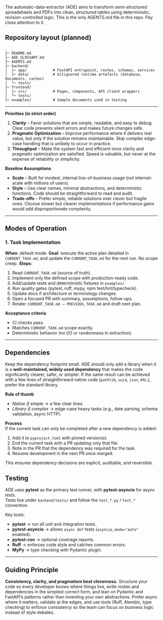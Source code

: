 The automatic-data-extractor (ADE) aims to transform semi-structured spreadsheets and PDFs into clean, structured tables using deterministic, revision-controlled logic.  This is the only AGENTS.md file in this repo.  Pay close attention to it.

## Repository layout (planned)
```
.
├─ README.md
├─ ADE_GLOSSARY.md
├─ AGENTS.md
├─ backend/
│  ├─ app/            # FastAPI entrypoint, routes, schemas, services
│  ├─ data/           # Gitignored runtime artefacts (database, documents, caches)
│  └─ tests/
├─ frontend/
│  ├─ src/            # Pages, components, API client wrappers
│  └─ tests/
├─ examples/          # Sample documents used in testing
```

---

**Priorities (in strict order)**

1. **Clarity** – Favor solutions that are simple, readable, and easy to debug. Clear code prevents silent errors and makes future changes safe.
2. **Pragmatic Optimization** – Improve performance where it delivers real value, but only if the solution remains maintainable. Skip complex edge-case handling that is unlikely to occur in practice.
3. **Throughput** – Make the system fast and efficient once clarity and pragmatic optimization are satisfied. Speed is valuable, but never at the expense of reliability or simplicity.

**Baseline Assumptions**

* **Scale** – Built for modest, internal line-of-business usage (not internet-scale with millions of users).
* **Style** – Use clear names, minimal abstractions, and deterministic functions. Code should be straightforward to read and audit.
* **Trade-offs** – Prefer simple, reliable solutions over clever but fragile ones. Choose slower but clearer implementations if performance gains would add disproportionate complexity.

---

## Modes of Operation

### 1. Task Implementation

**When**: default mode.
**Goal**: execute the active plan detailed in `CURRENT_TASK.md`, and update the `CURRENT_TASK.md` for the next run. No scope creep.
**Steps**:

1. Read `CURRENT_TASK.md` (source of truth).
2. Implement only the defined scope with production-ready code.
3. Add/update tests and deterministic fixtures in `examples/`.
4. Run quality gates (pytest, ruff, mypy, npm test/lint/typecheck).
5. Update docs if architecture or terminology changes.
6. Open a focused PR with summary, assumptions, follow-ups.
7. Rotate: `CURRENT_TASK.md → PREVIOUS_TASK.md` and draft next plan.

**Acceptance criteria**:

* CI checks pass.
* Matches `CURRENT_TASK.md` scope exactly.
* Deterministic behavior (no I/O or randomness in extraction).

---

## Dependencies

Keep the dependency footprint small. ADE should only add a library when it is a **well-maintained, widely used dependency** that makes the code significantly clearer, safer, or simpler. If the same result can be achieved with a few lines of straightforward native code (`pathlib`, `uuid`, `json`, etc.), prefer the standard library.

**Rule of thumb**  
- *Native if simple* → a few clear lines.  
- *Library if complex* → edge-case heavy tasks (e.g., date parsing, schema validation, async HTTP).  

**Process**  
If the current task can only be completed after a new dependency is added:  
1. Add it to `pyproject.toml` with pinned version(s).  
2. End the current task with a PR updating only that file.  
3. Note in the PR that the dependency was required for the task.  
4. Resume development in the next PR once merged.

This ensures dependency decisions are explicit, auditable, and reversible.

## Testing

ADE uses **pytest** as the primary test runner, with **pytest-asyncio** for async tests.  
Tests live under `backend/tests/` and follow the `test_*.py` / `test_*` convention.  

Key tools:
- **pytest** → run all unit and integration tests.
- **pytest-asyncio** → allows `async def` tests (`asyncio_mode="auto"` enabled).
- **pytest-cov** → optional coverage reports.
- **Ruff** → enforces code style and catches common errors.
- **MyPy** → type checking with Pydantic plugin.

---

## Guiding Principle

**Consistency, clarity, and pragmatism beat cleverness.**
Structure your code so every developer knows where things live, write routes and dependencies in the simplest correct form, and lean on Pydantic and FastAPI’s patterns rather than inventing your own abstractions. Prefer async where it matters, validate at the edges, and use tools (Ruff, Alembic, type checking) to enforce consistency so the team can focus on business logic instead of style debates.